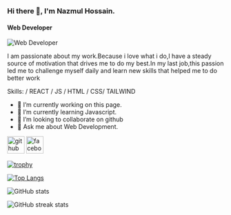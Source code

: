 ### Hi there 👋, I'm Nazmul Hossain.
#### Web Developer
![Web Developer](https://scontent.fdac4-1.fna.fbcdn.net/v/t39.30808-6/319281038_1115402312504463_8752409839034590134_n.jpg?stp=dst-jpg_s1080x2048&_nc_cat=103&ccb=1-7&_nc_sid=783fdb&_nc_eui2=AeGXjFXayM0PAdGWQBSEo7tTXtvsVDtXgrle2-xUO1eCuQeRWISdvBcJw-og9p3R0Ra7n_1BlL5oYzFTpQCrbpIn&_nc_ohc=cS2BY9GP3GsAX-x52Wc&_nc_oc=AQk1yfKlAljZMeXvdeLZjfTcqDL4AztVH89w8T790PVMDfdhtGK58hFt8-TKAm6vd8Q&_nc_zt=23&_nc_ht=scontent.fdac4-1.fna&oh=00_AfBjSNFX4XGSs30J6mrQex2fqGtC8M-hSH-8adnP3OVdVA&oe=6593C6B4)

I am passionate about my work.Because i love what i do,I have a steady source of motivation that drives me to do
my best.In my last job,this passion led me to challenge myself daily and learn new skills that helped me to do
better work

Skills:  / REACT / JS / HTML / CSS/ TAILWIND

- 🔭 I’m currently working on this page. 
- 🌱 I’m currently learning Javascript. 
- 👯 I’m looking to collaborate on github 
- 💬 Ask me about Web Development. 


[<img src='https://cdn.jsdelivr.net/npm/simple-icons@3.0.1/icons/github.svg' alt='github' height='40'>](https://github.com/Nazmulhossain360)  [<img src='https://cdn.jsdelivr.net/npm/simple-icons@3.0.1/icons/facebook.svg' alt='facebook' height='40'>](https://www.facebook.com/nazmulhossain.3600)  

[![trophy](https://github-profile-trophy.vercel.app/?username=Nazmulhossain360)](https://github.com/ryo-ma/github-profile-trophy)

[![Top Langs](https://github-readme-stats.vercel.app/api/top-langs/?username=Nazmulhossain360)](https://github.com/anuraghazra/github-readme-stats)

![GitHub stats](https://github-readme-stats.vercel.app/api?username=Nazmulhossain360&show_icons=true)  

![GitHub streak stats](https://streak-stats.demolab.com/?user=Nazmulhossain360)  


